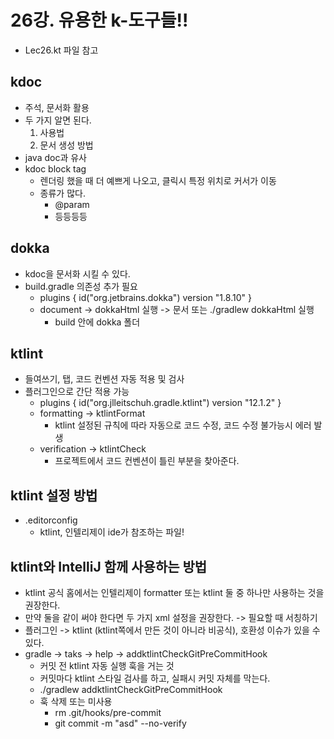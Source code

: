 # 26강. 유용한 k-도구들!!
- Lec26.kt 파일 참고

## kdoc
- 주석, 문서화 활용
- 두 가지 알면 된다.
  1. 사용법
  2. 문서 생성 방법
- java doc과 유사
- kdoc block tag
  - 렌더링 했을 때 더 예쁘게 나오고, 클릭시 특정 위치로 커서가 이동
  - 종류가 많다.
    - @param
    - 등등등등

## dokka
- kdoc을 문서화 시킬 수 있다.
- build.gradle 의존성 추가 필요
  - plugins { id("org.jetbrains.dokka") version "1.8.10" }
  - document -> dokkaHtml 실행 -> 문서 또는 ./gradlew dokkaHtml 실행
    - build 안에 dokka 폴더

## ktlint
- 들여쓰기, 탭, 코드 컨벤션 자동 적용 및 검사
- 플러그인으로 간단 적용 가능
  - plugins { id("org.jlleitschuh.gradle.ktlint") version "12.1.2" }
  - formatting -> ktlintFormat
    - ktlint 설정된 규칙에 따라 자동으로 코드 수정, 코드 수정 불가능시 에러 발생
  - verification -> ktlintCheck
    - 프로젝트에서 코드 컨벤션이 틀린 부분을 찾아준다.

## ktlint 설정 방법
- .editorconfig
  - ktlint, 인텔리제이 ide가 참조하는 파일!

## ktlint와 IntelliJ 함께 사용하는 방법
- ktlint 공식 홈에서는 인텔리제이 formatter 또는 ktlint 둘 중 하나만 사용하는 것을 권장한다.
- 만약 둘을 같이 써야 한다면 두 가지 xml 설정을 권장한다. -> 필요할 때 서칭하기
- 플러그인 -> ktlint (ktlint쪽에서 만든 것이 아니라 비공식), 호환성 이슈가 있을 수 있다.
- gradle -> taks -> help -> addktlintCheckGitPreCommitHook
  - 커밋 전 ktlint 자동 실행 훅을 거는 것
  - 커밋마다 ktlint 스타일 검사를 하고, 실패시 커밋 자체를 막는다.
  - ./gradlew addktlintCheckGitPreCommitHook
  - 훅 삭제 또는 미사용
    - rm .git/hooks/pre-commit
    - git commit -m "asd" --no-verify

